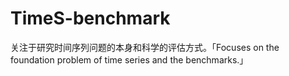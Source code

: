 # TimeS-benchmark
关注于研究时间序列问题的本身和科学的评估方式。「Focuses on the foundation problem of time series and the benchmarks.」
